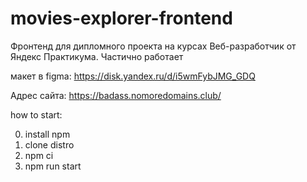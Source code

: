 # movies-explorer-frontend
Фронтенд для дипломного проекта на курсах Веб-разработчик от Яндекс Практикума. 
Частично работает

макет в figma: https://disk.yandex.ru/d/i5wmFybJMG_GDQ

Адрес сайта: https://badass.nomoredomains.club/

how to start:

0. install npm
1. clone distro
2. npm ci
3. npm run start
